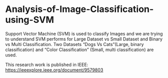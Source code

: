 # Analysis-of-Image-Classification-using-SVM

Support Vector Machine (SVM) is used to classify Images and we are
trying to understand SVM performs for Large Dataset vs Small Dataset and Binary vs Multi Classification.
Two Datasets “Dogs Vs Cats”(Large, binary classification) and “Color
Classification” (Small, multi classification)  are used. 

This research work is published in IEEE: https://ieeexplore.ieee.org/document/9579803
